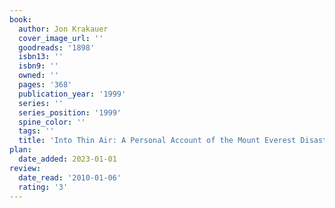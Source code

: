 ```yaml
---
book:
  author: Jon Krakauer
  cover_image_url: ''
  goodreads: '1898'
  isbn13: ''
  isbn9: ''
  owned: ''
  pages: '368'
  publication_year: '1999'
  series: ''
  series_position: '1999'
  spine_color: ''
  tags: ''
  title: 'Into Thin Air: A Personal Account of the Mount Everest Disaster'
plan:
  date_added: 2023-01-01
review:
  date_read: '2010-01-06'
  rating: '3'
---
```

